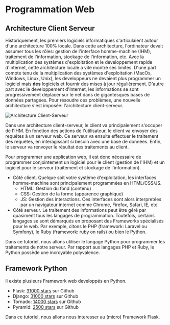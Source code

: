 # Programmation Web

## Architecture Client Serveur

Historiquement, les premiers logiciels informatiques s'articulaient autour d'une architecture 100% locale. Dans cette architecture, l'ordinateur devait assumer tous les rôles: gestion de l'interface homme-machine (IHM), traitement de l'information, stockage de l'information, etc. Avec la multiplication des systèmes d'exploitation et le developpement rapide d'internet, cette architecture locale a vite montré ses limites. D'une part compte tenu de la multiplication des systèmes d'exploitation (MacOs, Windows, Linux, Unix), les developpeurs ne devaient plus programmer un logiciel mais **des** logiciels et fournir des mises à jour régulièrement. D'autre part avec le developpement d'Internet, les informations se sont progressivement déplacer sur le net dans de gigantesques bases de données partagées. Pour résoudre ces problèmes, une nouvelle architecture s'est imposée: l'architecture client-serveur.

![Architecture Client-Serveur](img/client-server-model.svg)

Dans une architecture client-serveur, le client va principalement s'occuper de l'IHM. En fonction des actions de l'utilisateur, le client va envoyer des requêtes à un serveur web. Ce serveur va ensuite effectuer le traitement des requêtes, en interagissant si besoin avec une base de données. Enfin, le serveur va renvoyer le résultat des traitements au client. 

Pour programmer une application web, il est donc nécessaire de programmer conjointement un logiciel pour le client (gestion de l'IHM) et un logiciel pour le serveur (traitement et stockage de l'information). 

* Côté client. Quelque soit votre système d'exploitation, les interfaces homme-machine sont principalement programmées en HTML/CSS/JS. 
    * HTML: Gestion du fond (contenu)
    * CSS: Gestion de la forme (apparence graphique)
    * JS: Gestion des interactions.
Ces interfaces sont alors interpretées par un navigateur internet comme Chrome, Firefox, Safari, IE, etc.
* Côté serveur. Le traitement des informations peut être gêré par quasiment tous les langages de programmation. Toutefois, certains langages se sont démarqués en proposant des Frameworks spécialisés pour le web. Par exemple, citons le PHP (framework: Laravel ou Symfony), le Ruby (framework: ruby on rails) ou bien le Python. 

Dans ce tutoriel, nous allons utiliser le langage Python pour programmer les traitements de notre serveur. Par rapport aux langages PHP et Ruby, le Python possède une incroyable polyvalence. 

## Framework Python

Il existe plusieurs Framework web developpés en Python. 

* Flask: [31000 stars](https://github.com/pallets/flask) sur Github
* Django: [31000 stars](https://github.com/django/django) sur Github
* Tornado: [14000 stars](https://github.com/tornadoweb/tornado) sur Github
* Pyramid: [2500 stars](https://github.com/Pylons/pyramid) sur Github

Dans ce tutoriel, nous allons nous interesser au (micro) Framework Flask. 





